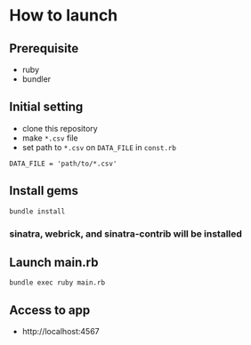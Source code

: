 # How to launch
## Prerequisite
 - ruby
 - bundler
## Initial setting
  - clone this repository
  - make `*.csv` file
  - set path to `*.csv` on `DATA_FILE` in `const.rb`
  ```
  DATA_FILE = 'path/to/*.csv'
  ```
## Install gems
  ```
  bundle install
  ```
### sinatra, webrick, and sinatra-contrib will be installed
 ## Launch main.rb
 ```
 bundle exec ruby main.rb
 ```
 ## Access to app
  - http://localhost:4567
